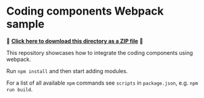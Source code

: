 # Coding components Webpack sample

📁 **[Click here to download this directory as a ZIP file](https://github.com/Esri/jsapi-resources/blob/main/zips/coding-components-sample-webpack.zip)** 📁

This repository showcases how to integrate the coding components using webpack.

Run `npm install` and then start adding modules.

For a list of all available `npm` commands see `scripts` in `package.json`, e.g. `npm run build`.


